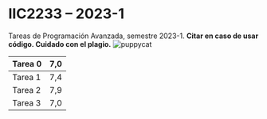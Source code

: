 # IIC2233 – 2023-1
Tareas de Programación Avanzada, semestre 2023-1.
**Citar en caso de usar código. Cuidado con el plagio.**
![puppycat](https://media.tenor.com/jIeEGWHBPQoAAAAC/screaming-puppycat.gif)

| Tarea 0 | 7,0   |
|----|---|
| Tarea 1  | 7,4  |
| Tarea 2  | 7,9  |
| Tarea 3   | 7,0   |
